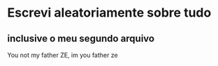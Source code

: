 # Escrevi aleatoriamente sobre tudo

## inclusive o meu segundo arquivo


 You not my father ZE, im you father ze
